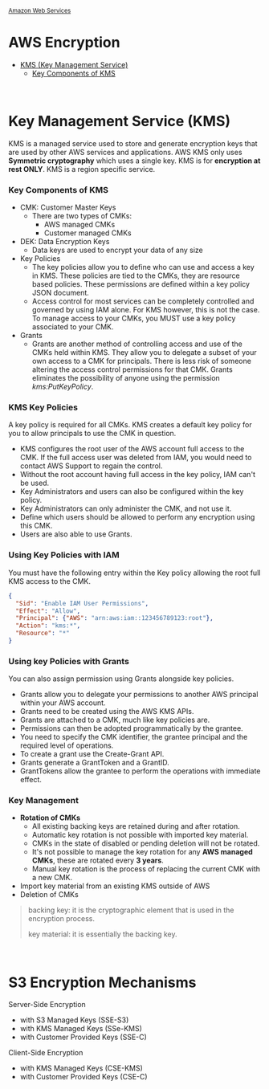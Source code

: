 <sub>[Amazon Web Services](../pages/aws.md)</sub>

# AWS Encryption

- [KMS (Key Management Service)](#key-management-service-kms)
  - [Key Components of KMS](#key-components-of-kms)

<br />

# Key Management Service (KMS)

KMS is a managed service used to store and generate encryption keys that are used by other AWS services and applications. AWS KMS only uses **Symmetric cryptography** which uses a single key. KMS is for **encryption at rest ONLY**. KMS is a region specific service. 

### Key Components of KMS
- CMK: Customer Master Keys
  - There are two types of CMKs:
    - AWS managed CMKs
    - Customer managed CMKs
- DEK: Data Encryption Keys
  - Data keys are used to encrypt your data of any size
- Key Policies
  - The key policies allow you to define who can use and access a key in KMS. These policies are tied to the CMKs, they are resource based policies. These permissions are defined within a key policy JSON document.
  - Access control for most services can be completely controlled and governed by using IAM alone. For KMS however, this is not the case. To manage access to your CMKs, you MUST use a key policy associated to your CMK.
- Grants 
  - Grants are another method of controlling access and use of the CMKs held within KMS. They allow you to delegate a subset of your own access to a CMK for principals. There is less risk of someone altering the access control permissions for that CMK. Grants eliminates the possibility of anyone using the permission _kms:PutKeyPolicy_.

### KMS Key Policies
A key policy is required for all CMKs. KMS creates a default key policy for you to allow principals to use the CMK in question. 
- KMS configures the root user of the AWS account full access to the CMK. If the full access user was deleted from IAM, you would need to contact AWS Support to regain the control.
- Without the root account having full access in the key policy, IAM can't be used.
- Key Administrators and users can also be configured within the key policy.
- Key Administrators can only administer the CMK, and not use it.
- Define which users should be allowed to perform any encryption using this CMK.
- Users are also able to use Grants.

### Using Key Policies with IAM
You must have the following entry within the Key policy allowing the root full KMS access to the CMK.

~~~json
{
  "Sid": "Enable IAM User Permissions",
  "Effect": "Allow",
  "Principal": {"AWS": "arn:aws:iam::123456789123:root"},
  "Action": "kms:*",
  "Resource": "*"
}
~~~

### Using key Policies with Grants

You can also assign permission using Grants alongside key policies.
- Grants allow you to delegate your permissions to another AWS principal within your AWS account.
- Grants need to be created using the AWS KMS APIs.
- Grants are attached to a CMK, much like key policies are.
- Permissions can then be adopted programmatically by the grantee.
- You need to specify the CMK identifier, the grantee principal and the required level of operations.
- To create a grant use the Create-Grant API.
- Grants generate a GrantToken and a GrantID.
- GrantTokens allow the grantee to perform the operations with immediate effect.

### Key Management

- **Rotation of CMKs** 
  - All existing backing keys are retained during and after rotation.
  - Automatic key rotation is not possible with imported key material.
  - CMKs in the state of disabled or pending deletion will not be rotated.
  - It's not possible to manage the key rotation for any **AWS managed CMKs**, these are rotated every **3 years**.
  - Manual key rotation is the process of replacing the current CMK with a new CMK.
- Import key material from an existing KMS outside of AWS
- Deletion of CMKs

> backing key: it is the cryptographic element that is used in the encryption process.
>
> key material: it is essentially the backing key.

<br />

# S3 Encryption Mechanisms

Server-Side Encryption
- with S3 Managed Keys (SSE-S3)
- with KMS Managed Keys (SSe-KMS)
- with Customer Provided Keys (SSE-C)

Client-Side Encryption
- with KMS Managed Keys (CSE-KMS)
- with Customer Provided Keys (CSE-C)

<br />
